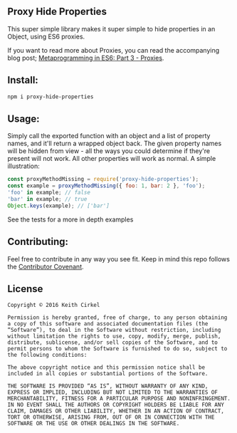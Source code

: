 ## Proxy Hide Properties

This super simple library makes it super simple to hide properties in an Object, using ES6 proxies.

If you want to read more about Proxies, you can read the accompanying blog post; [Metaprogramming in ES6: Part 3 - Proxies](https://www.keithcirkel.co.uk/metaprogramming-in-es6-part-3-proxies/).

## Install:

```bash
npm i proxy-hide-properties
```

## Usage:

Simply call the exported function with an object and a list of property names, and it'll return a wrapped object back. The given property names will be hidden from view - all the ways you could determine if they're present will not work. All other properties will work as normal. A simple illustration:

```js
const proxyMethodMissing = require('proxy-hide-properties');
const example = proxyMethodMissing({ foo: 1, bar: 2 }, 'foo');
'foo' in example; // false
'bar' in example; // true
Object.keys(example); // ['bar']
```

See the tests for a more in depth examples

## Contributing:

Feel free to contribute in any way you see fit. Keep in mind this repo follows the [Contributor Covenant](http://contributor-covenant.org/).

## License

```
Copyright © 2016 Keith Cirkel

Permission is hereby granted, free of charge, to any person obtaining a copy of this software and associated documentation files (the “Software”), to deal in the Software without restriction, including without limitation the rights to use, copy, modify, merge, publish, distribute, sublicense, and/or sell copies of the Software, and to permit persons to whom the Software is furnished to do so, subject to the following conditions:

The above copyright notice and this permission notice shall be included in all copies or substantial portions of the Software.

THE SOFTWARE IS PROVIDED “AS IS”, WITHOUT WARRANTY OF ANY KIND, EXPRESS OR IMPLIED, INCLUDING BUT NOT LIMITED TO THE WARRANTIES OF MERCHANTABILITY, FITNESS FOR A PARTICULAR PURPOSE AND NONINFRINGEMENT. IN NO EVENT SHALL THE AUTHORS OR COPYRIGHT HOLDERS BE LIABLE FOR ANY CLAIM, DAMAGES OR OTHER LIABILITY, WHETHER IN AN ACTION OF CONTRACT, TORT OR OTHERWISE, ARISING FROM, OUT OF OR IN CONNECTION WITH THE SOFTWARE OR THE USE OR OTHER DEALINGS IN THE SOFTWARE.
```
